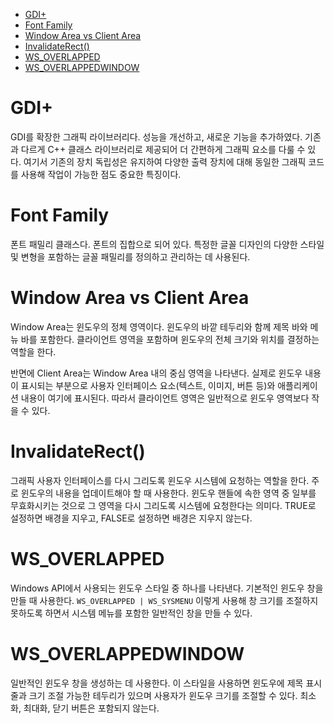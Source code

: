 - [GDI+](#gdi)
- [Font Family](#font-family)
- [Window Area vs Client Area](#window-area-vs-client-area)
- [InvalidateRect()](#invalidaterect)
- [WS\_OVERLAPPED](#ws_overlapped)
- [WS\_OVERLAPPEDWINDOW](#ws_overlappedwindow)

# GDI+
GDI를 확장한 그래픽 라이브러리다. 성능을 개선하고, 새로운 기능을 추가하였다. 기존과 다르게 C++ 클래스 라이브러리로 제공되어 더 간편하게 그래픽 요소를 다룰 수 있다. 여기서 기존의 장치 독립성은 유지하여 다양한 출력 장치에 대해 동일한 그래픽 코드를 사용해 작업이 가능한 점도 중요한 특징이다.

# Font Family
폰트 패밀리 클래스다. 폰트의 집합으로 되어 있다. 특정한 글꼴 디자인의 다양한 스타일 및 변형을 포함하는 글꼴 패밀리를 정의하고 관리하는 데 사용된다.

# Window Area vs Client Area
Window Area는 윈도우의 정체 영역이다. 윈도우의 바깥 테두리와 함께 제목 바와 메뉴 바를 포함한다. 클라이언트 영역을 포함하며 윈도우의 전체 크기와 위치를 결정하는 역할을 한다.

반면에 Client Area는 Window Area 내의 중심 영역을 나타낸다. 실제로 윈도우 내용이 표시되는 부분으로 사용자 인터페이스 요소(텍스트, 이미지, 버튼 등)와 애플리케이션 내용이 여기에 표시된다. 따라서 클라이언트 영역은 일반적으로 윈도우 영역보다 작을 수 있다.

# InvalidateRect()
그래픽 사용자 인터페이스를 다시 그리도록 윈도우 시스템에 요청하는 역할을 한다. 주로 윈도우의 내용을 업데이트해야 할 때 사용한다. 윈도우 핸들에 속한 영역 중 일부를 무효화시키는 것으로 그 영역을 다시 그리도록 시스템에 요청한다는 의미다. TRUE로 설정하면 배경을 지우고, FALSE로 설정하면 배경은 지우지 않는다.

# WS_OVERLAPPED
Windows API에서 사용되는 윈도우 스타일 중 하나를 나타낸다. 기본적인 윈도우 창을 만들 때 사용한다. `WS_OVERLAPPED | WS_SYSMENU` 이렇게 사용해 창 크기를 조절하지 못하도록 하면서 시스템 메뉴를 포함한 일반적인 창을 만들 수 있다.

# WS_OVERLAPPEDWINDOW
일반적인 윈도우 창을 생성하는 데 사용한다. 이 스타일을 사용하면 윈도우에 제목 표시줄과 크기 조절 가능한 테두리가 있으며 사용자가 윈도우 크기를 조절할 수 있다. 최소화, 최대화, 닫기 버튼은 포함되지 않는다.